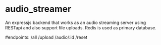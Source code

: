# audio_streamer
An expressjs backend that works as an audio streaming server using RESTapi and also support file uploads. Redis is used as primary database.

#endpoints:
/all
/upload
/audio/:id
/reset
